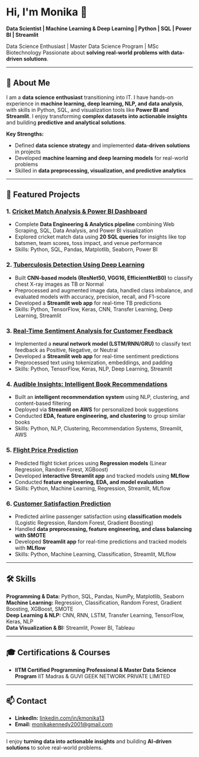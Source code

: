 # Hi, I'm Monika 👋

**Data Scientist | Machine Learning & Deep Learning | Python | SQL | Power BI | Streamlit**  

Data Science Enthusiast |  Master Data Science Program | MSc Biotechnology 
Passionate about **solving real-world problems with data-driven solutions**.

---

## 🔭 About Me

I am a **data science enthusiast** transitioning into IT. I have hands-on experience in **machine learning, deep learning, NLP, and data analysis**, with skills in Python, SQL, and visualization tools like **Power BI and Streamlit**. I enjoy transforming **complex datasets into actionable insights** and building **predictive and analytical solutions**.

**Key Strengths:**
- Defined **data science strategy** and implemented **data-driven solutions** in projects  
- Developed **machine learning and deep learning models** for real-world problems  
- Skilled in **data preprocessing, visualization, and predictive analytics**  

---

## 🔭 Featured Projects

### 1. [Cricket Match Analysis & Power BI Dashboard](https://github.com/monikakennedy2001-source/Cricket_match_analysis.git)
- Complete **Data Engineering & Analytics pipeline** combining Web Scraping, SQL, Data Analysis, and Power BI visualization  
- Explored cricket match data using **20 SQL queries** for insights like top batsmen, team scores, toss impact, and venue performance  
- Skills: Python, SQL, Pandas, Matplotlib, Seaborn, Power BI  

### 2. [Tuberculosis Detection Using Deep Learning](https://github.com/monikakennedy2001-source/Tuberculosis-Detection-Using-Deep-Learning.git)
- Built **CNN-based models (ResNet50, VGG16, EfficientNetB0)** to classify chest X-ray images as TB or Normal  
- Preprocessed and augmented image data, handled class imbalance, and evaluated models with accuracy, precision, recall, and F1-score  
- Developed a **Streamlit web app** for real-time TB predictions  
- Skills: Python, TensorFlow, Keras, CNN, Transfer Learning, Deep Learning, Streamlit  

### 3. [Real-Time Sentiment Analysis for Customer Feedback](https://github.com/monikakennedy2001-source/Sentiment-Analysis.git)
- Implemented a **neural network model (LSTM/RNN/GRU)** to classify text feedback as Positive, Negative, or Neutral  
- Developed a **Streamlit web app** for real-time sentiment predictions  
- Preprocessed text using tokenization, embeddings, and padding  
- Skills: Python, TensorFlow, Keras, NLP, Deep Learning, Streamlit  

### 4. [Audible Insights: Intelligent Book Recommendations](https://github.com/monikakennedy2001-source/Audible-insights-book-recommendation.git)
- Built an **intelligent recommendation system** using NLP, clustering, and content-based filtering  
- Deployed via **Streamlit on AWS** for personalized book suggestions  
- Conducted **EDA, feature engineering, and clustering** to group similar books  
- Skills: Python, NLP, Clustering, Recommendation Systems, Streamlit, AWS  

### 5. [Flight Price Prediction](https://github.com/monikakennedy2001-source/Flight-price-prediction.git)
- Predicted flight ticket prices using **Regression models** (Linear Regression, Random Forest, XGBoost)  
- Developed **interactive Streamlit app** and tracked models using **MLflow**  
- Conducted **feature engineering, EDA, and model evaluation**  
- Skills: Python, Machine Learning, Regression, Streamlit, MLflow  

### 6. [Customer Satisfaction Prediction](https://github.com/monikakennedy2001-source/Customer-satisfaction-prediction.git)
- Predicted airline passenger satisfaction using **classification models** (Logistic Regression, Random Forest, Gradient Boosting)  
- Handled **data preprocessing, feature engineering, and class balancing with SMOTE**  
- Developed **Streamlit app** for real-time predictions and tracked models with **MLflow**  
- Skills: Python, Machine Learning, Classification, Streamlit, MLflow  

---

## 🛠 Skills

**Programming & Data:** Python, SQL, Pandas, NumPy, Matplotlib, Seaborn  
**Machine Learning:** Regression, Classification, Random Forest, Gradient Boosting, XGBoost, SMOTE  
**Deep Learning & NLP:** CNN, RNN, LSTM, Transfer Learning, TensorFlow, Keras, NLP  
**Data Visualization & BI:** Streamlit, Power BI, Tableau  

---

## 🎓 Certifications & Courses

- **IITM Certified Programming Professional & Master Data Science Program**
  IIT Madras & GUVI GEEK NETWORK PRIVATE LIMITED

---

## 📫 Contact

- **LinkedIn:** [linkedin.com/in/kmonika13](https://www.linkedin.com/in/kmonika13/)  
- **Email:** monikakennedy2001@gmail.com  

---



I enjoy **turning data into actionable insights** and building **AI-driven solutions** to solve real-world problems.
